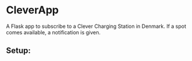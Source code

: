 # CleverApp

A Flask app to subscribe to a Clever Charging Station in Denmark. If a spot comes available, a notification is given.

## Setup:

